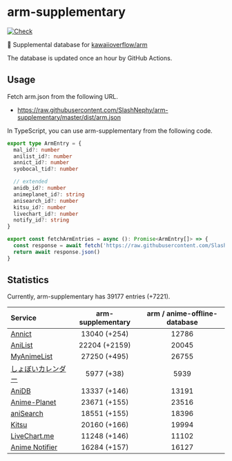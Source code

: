 # arm-supplementary

[![Check](https://github.com/SlashNephy/arm-supplementary/actions/workflows/check-node.yml/badge.svg)](https://github.com/SlashNephy/arm-supplementary/actions/workflows/check-node.yml)

💊 Supplemental database for [kawaiioverflow/arm](https://github.com/kawaiioverflow/arm)

The database is updated once an hour by GitHub Actions.

## Usage

Fetch arm.json from the following URL.

- https://raw.githubusercontent.com/SlashNephy/arm-supplementary/master/dist/arm.json

In TypeScript, you can use arm-supplementary from the following code.

```TypeScript
export type ArmEntry = {
  mal_id?: number
  anilist_id?: number
  annict_id?: number
  syobocal_tid?: number

  // extended
  anidb_id?: number
  animeplanet_id?: string
  anisearch_id?: number
  kitsu_id?: number
  livechart_id?: number
  notify_id?: string
}

export const fetchArmEntries = async (): Promise<ArmEntry[]> => {
  const response = await fetch('https://raw.githubusercontent.com/SlashNephy/arm-supplementary/master/dist/arm.json')
  return await response.json()
}
```

## Statistics

Currently, arm-supplementary has 39177 entries (+7221).

| Service                                     | arm-supplementary | arm / anime-offline-database |
| :------------------------------------------ | :---------------: | :--------------------------: |
| [Annict](https://annict.com)                |   13040 (+254)    |            12786             |
| [AniList](https://anilist.co)               |   22204 (+2159)   |            20045             |
| [MyAnimeList](https://myanimelist.net)      |   27250 (+495)    |            26755             |
| [しょぼいカレンダー](https://cal.syoboi.jp) |    5977 (+38)     |             5939             |
| [AniDB](https://anidb.net)                  |   13337 (+146)    |            13191             |
| [Anime-Planet](https://anime-planet.com)    |   23671 (+155)    |            23516             |
| [aniSearch](https://anisearch.com)          |   18551 (+155)    |            18396             |
| [Kitsu](https://kitsu.io)                   |   20160 (+166)    |            19994             |
| [LiveChart.me](https://livechart.me)        |   11248 (+146)    |            11102             |
| [Anime Notifier](https://notify.moe)        |   16284 (+157)    |            16127             |

